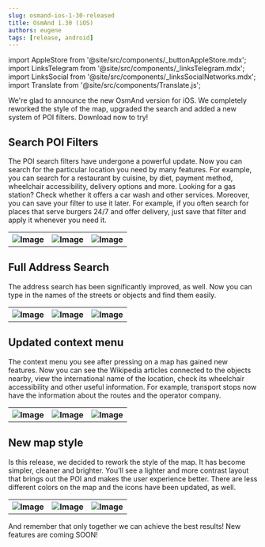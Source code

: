 ```yaml
---
slug: osmand-ios-1-30-released
title: OsmAnd 1.30 (iOS)
authors: eugene
tags: [release, android]
---
```

import AppleStore from '@site/src/components/_buttonAppleStore.mdx';
import LinksTelegram from '@site/src/components/_linksTelegram.mdx';
import LinksSocial from '@site/src/components/_linksSocialNetworks.mdx';
import Translate from '@site/src/components/Translate.js';


We're glad to announce the new OsmAnd version for iOS. We completely reworked the style of the map, upgraded the search and added a new system of POI filters. Download now to try!

<!--truncate-->

## Search POI Filters

The POI search filters have undergone a powerful update. Now you can search for the particular location you need by many features. For example, you can search for a restaurant by cuisine, by diet, payment method, wheelchair accessibility, delivery options and more.
Looking for a gas station? Check whether it offers a car wash and other services. Moreover, you can save your filter to use it later. For example, if you often search for places that serve burgers 24/7 and offer delivery, just save that filter and apply it whenever you need it.

<table class="blogimage">
  <tr>
    <th><img src={require('./ios_1.3_1.jpg').default} alt="Image"/></th>
    <th><img src={require('./ios_1.3_2.jpg').default} alt="Image"/></th>
    <th><img src={require('./ios_1.3_3.jpg').default} alt="Image"/></th>
    </tr>
</table> 

## Full Address Search

The address search has been significantly improved, as well. Now you can type in the names of the streets or objects and find them easily.

<table class="blogimage">
  <tr>
    <th><img src={require('./ios_1.3_4.jpg').default} alt="Image"/></th>
    <th><img src={require('./ios_1.3_5.jpg').default} alt="Image"/></th>
    <th><img src={require('./ios_1.3_6.jpg').default} alt="Image"/></th>
    </tr>
</table> 

## Updated context menu

The context menu you see after pressing on a map has gained new features. Now you can see the Wikipedia articles connected to the objects nearby, view the international name of the location, check its wheelchair accessibility and other useful information. For example, transport stops now have the information about the routes and the operator company.

<table class="blogimage">
  <tr>
    <th><img src={require('./ios_1.3_7.jpg').default} alt="Image"/></th>
    <th><img src={require('./ios_1.3_8.jpg').default} alt="Image"/></th>
    <th><img src={require('./ios_1.3_9.jpg').default} alt="Image"/></th>
    </tr>
</table> 

## New map style

Is this release, we decided to rework the style of the map. It has become simpler, cleaner and brighter. You'll see a lighter and more contrast layout that brings out the POI and makes the user experience better. There are less different colors on the map and the icons have been updated, as well.

<table class="blogimage">
  <tr>
    <th><img src={require('./ios_1.3_10.jpg').default} alt="Image"/></th>
    <th><img src={require('./ios_1.3_11.jpg').default} alt="Image"/></th>
    <th><img src={require('./ios_1.3_12.jpg').default} alt="Image"/></th>
    </tr>
</table> 


And remember that only together we can achieve the best results!
New features are coming SOON!






<LinksTelegram/>
<AppleStore/>